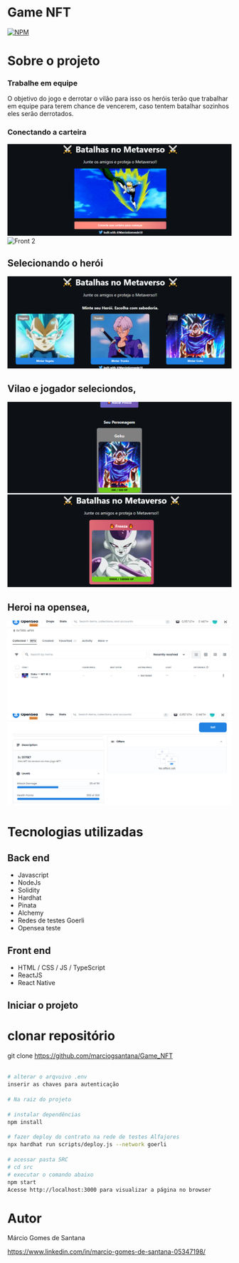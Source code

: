 # Game NFT
[![NPM](https://img.shields.io/npm/l/react)](https://github.com/marciogsantana/Game_NFT/blob/main/LICENCE) 

# Sobre o projeto

### Trabalhe em equipe
O objetivo do jogo e derrotar o vilão 
para isso os heróis terão que trabalhar em equipe
para terem chance de vencerem, caso tentem batalhar
sozinhos eles serão derrotados.

### Conectando a carteira
![Front1](https://github.com/marciogsantana/imagens/blob/main/Conectando_carteira_github.png) ![Front 2](https://www.picgifs.com/movies-and-series/series/dragon-ball-z/picgifs-dragon-ball-z-0089173.gif)


## Selecionando o herói
![Blockscout](https://github.com/marciogsantana/imagens/blob/main/selecionando_heroi_git.png)  

## Vilao e jogador seleciondos,
![Front1](https://github.com/marciogsantana/imagens/blob/main/heroi_selecionado_git.png) ![Front 2](https://github.com/marciogsantana/imagens/blob/main/vilao_git.png)

## Heroi na opensea,
![Front1](https://github.com/marciogsantana/imagens/blob/main/opensea_git.png) ![Front 2](https://github.com/marciogsantana/imagens/blob/main/opensea_level_git.png)


# Tecnologias utilizadas
## Back end
- Javascript
- NodeJs
- Solidity
- Hardhat
- Pinata
- Alchemy
- Redes de testes Goerli
- Opensea teste
## Front end
- HTML / CSS / JS / TypeScript
- ReactJS
- React Native
## Iniciar o projeto

# clonar repositório
git clone https://github.com/marciogsantana/Game_NFT

```bash

# alterar o arqvuivo .env
inserir as chaves para autenticação

# Na raiz do projeto

# instalar dependências
npm install

# fazer deploy do contrato na rede de testes Alfajores
npx hardhat run scripts/deploy.js --network goerli

# acessar pasta SRC
# cd src
# executar o comando abaixo
npm start
Acesse http://localhost:3000 para visualizar a página no browser
```

# Autor

Márcio Gomes de Santana

https://www.linkedin.com/in/marcio-gomes-de-santana-05347198/
